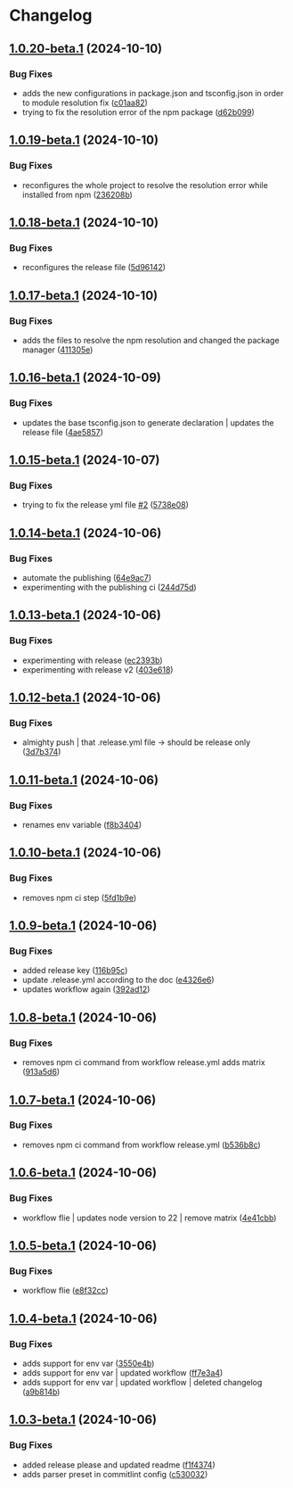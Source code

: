 # Changelog

## [1.0.20-beta.1](https://github.com/moeen-mahmud/react-native-floating-tab/compare/v1.0.19-beta.1...v1.0.20-beta.1) (2024-10-10)


### Bug Fixes

* adds the new configurations in package.json and tsconfig.json in order to module resolution fix ([c01aa82](https://github.com/moeen-mahmud/react-native-floating-tab/commit/c01aa82ac0942c3a098305387c74ba6b13cb7186))
* trying to fix the resolution error of the npm package ([d62b099](https://github.com/moeen-mahmud/react-native-floating-tab/commit/d62b099dcdd649488302e838a7a7b3d7e7ae0786))

## [1.0.19-beta.1](https://github.com/moeen-mahmud/react-native-floating-tab/compare/v1.0.18-beta.1...v1.0.19-beta.1) (2024-10-10)


### Bug Fixes

* reconfigures the whole project to resolve the resolution error while installed from npm ([236208b](https://github.com/moeen-mahmud/react-native-floating-tab/commit/236208bcd3028f8fb27633ae69998e0f2bbb81cd))

## [1.0.18-beta.1](https://github.com/moeen-mahmud/react-native-floating-tab/compare/v1.0.17-beta.1...v1.0.18-beta.1) (2024-10-10)


### Bug Fixes

* reconfigures the release file ([5d96142](https://github.com/moeen-mahmud/react-native-floating-tab/commit/5d961429671aea85a03a4aa39f107b0574c5205f))

## [1.0.17-beta.1](https://github.com/moeen-mahmud/react-native-floating-tab/compare/v1.0.16-beta.1...v1.0.17-beta.1) (2024-10-10)


### Bug Fixes

* adds the files to resolve the npm resolution and changed the package manager ([411305e](https://github.com/moeen-mahmud/react-native-floating-tab/commit/411305e2aa89b024d32954243ba5458ef6149250))

## [1.0.16-beta.1](https://github.com/moeen-mahmud/react-native-floating-tab/compare/v1.0.15-beta.1...v1.0.16-beta.1) (2024-10-09)


### Bug Fixes

* updates the base tsconfig.json to generate declaration | updates the release file ([4ae5857](https://github.com/moeen-mahmud/react-native-floating-tab/commit/4ae5857b6b260527333c0f3ca2802e22ac794cd9))

## [1.0.15-beta.1](https://github.com/moeen-mahmud/react-native-floating-tab/compare/v1.0.14-beta.1...v1.0.15-beta.1) (2024-10-07)


### Bug Fixes

* trying to fix the release yml file [#2](https://github.com/moeen-mahmud/react-native-floating-tab/issues/2) ([5738e08](https://github.com/moeen-mahmud/react-native-floating-tab/commit/5738e0891bb0112bfcb6de7f28b2852b7a4e2f47))

## [1.0.14-beta.1](https://github.com/moeen-mahmud/react-native-floating-tab/compare/v1.0.13-beta.1...v1.0.14-beta.1) (2024-10-06)


### Bug Fixes

* automate the publishing ([64e9ac7](https://github.com/moeen-mahmud/react-native-floating-tab/commit/64e9ac74db5d24eeda8539f009abb35937aea5a7))
* experimenting with the publishing ci ([244d75d](https://github.com/moeen-mahmud/react-native-floating-tab/commit/244d75dde216848e73b253923f32b6156e7d6370))

## [1.0.13-beta.1](https://github.com/moeen-mahmud/react-native-floating-tab/compare/v1.0.12-beta.1...v1.0.13-beta.1) (2024-10-06)


### Bug Fixes

* experimenting with release ([ec2393b](https://github.com/moeen-mahmud/react-native-floating-tab/commit/ec2393b12e8f8096253cf0f2f1505b55b0972d41))
* experimenting with release v2 ([403e618](https://github.com/moeen-mahmud/react-native-floating-tab/commit/403e618139e9e866ce1552b93fd4508a50eedaea))

## [1.0.12-beta.1](https://github.com/moeen-mahmud/react-native-floating-tab/compare/v1.0.11-beta.1...v1.0.12-beta.1) (2024-10-06)


### Bug Fixes

* almighty push | that .release.yml file -&gt; should be release only ([3d7b374](https://github.com/moeen-mahmud/react-native-floating-tab/commit/3d7b374a0287bba0567c0dd7e54379a774b4d1ac))

## [1.0.11-beta.1](https://github.com/moeen-mahmud/react-native-floating-tab/compare/v1.0.10-beta.1...v1.0.11-beta.1) (2024-10-06)


### Bug Fixes

* renames env variable ([f8b3404](https://github.com/moeen-mahmud/react-native-floating-tab/commit/f8b3404e4bec22907ad8efd2ff4f6c1b3b90f780))

## [1.0.10-beta.1](https://github.com/moeen-mahmud/react-native-floating-tab/compare/v1.0.9-beta.1...v1.0.10-beta.1) (2024-10-06)


### Bug Fixes

* removes npm ci step ([5fd1b9e](https://github.com/moeen-mahmud/react-native-floating-tab/commit/5fd1b9ef5fc504bbfc3d5409d915b4b8f2fea712))

## [1.0.9-beta.1](https://github.com/moeen-mahmud/react-native-floating-tab/compare/v1.0.8-beta.1...v1.0.9-beta.1) (2024-10-06)


### Bug Fixes

* added release key ([116b95c](https://github.com/moeen-mahmud/react-native-floating-tab/commit/116b95c551b3cfdd441faa7c3353e83be1af7220))
* update .release.yml according to the doc ([e4326e6](https://github.com/moeen-mahmud/react-native-floating-tab/commit/e4326e6d8a30367ef170463ce89783712247a74f))
* updates workflow again ([392ad12](https://github.com/moeen-mahmud/react-native-floating-tab/commit/392ad12f6b903359082a22fdd061c02dff4bee78))

## [1.0.8-beta.1](https://github.com/moeen-mahmud/react-native-floating-tab/compare/v1.0.7-beta.1...v1.0.8-beta.1) (2024-10-06)


### Bug Fixes

* removes npm ci command from workflow release.yml adds matrix ([913a5d6](https://github.com/moeen-mahmud/react-native-floating-tab/commit/913a5d68acea822071c04366465fd558b8898c19))

## [1.0.7-beta.1](https://github.com/moeen-mahmud/react-native-floating-tab/compare/v1.0.6-beta.1...v1.0.7-beta.1) (2024-10-06)


### Bug Fixes

* removes npm ci command from workflow release.yml ([b536b8c](https://github.com/moeen-mahmud/react-native-floating-tab/commit/b536b8c5c1e84e6deba481b93a733cfedf973843))

## [1.0.6-beta.1](https://github.com/moeen-mahmud/react-native-floating-tab/compare/v1.0.5-beta.1...v1.0.6-beta.1) (2024-10-06)


### Bug Fixes

* workflow flie | updates node version to 22 | remove matrix ([4e41cbb](https://github.com/moeen-mahmud/react-native-floating-tab/commit/4e41cbb46865c34fbf7cb52e44da260a216c748c))

## [1.0.5-beta.1](https://github.com/moeen-mahmud/react-native-floating-tab/compare/v1.0.4-beta.1...v1.0.5-beta.1) (2024-10-06)


### Bug Fixes

* workflow flie ([e8f32cc](https://github.com/moeen-mahmud/react-native-floating-tab/commit/e8f32ccba1c574be977f2e5eafdeac8e171b8027))

## [1.0.4-beta.1](https://github.com/moeen-mahmud/react-native-floating-tab/compare/v1.0.3-beta.1...v1.0.4-beta.1) (2024-10-06)


### Bug Fixes

* adds support for env var ([3550e4b](https://github.com/moeen-mahmud/react-native-floating-tab/commit/3550e4bfa97b4733054e46de69c5dcfdf18bf39f))
* adds support for env var | updated workflow ([ff7e3a4](https://github.com/moeen-mahmud/react-native-floating-tab/commit/ff7e3a42a98a8d40f774274d6a69c500de3fff08))
* adds support for env var | updated workflow | deleted changelog ([a9b814b](https://github.com/moeen-mahmud/react-native-floating-tab/commit/a9b814b675ffc9d8bd0f3fc2a65f06cfc1702329))

## [1.0.3-beta.1](https://github.com/moeen-mahmud/react-native-floating-tab/compare/v1.0.2-beta.1...v1.0.3-beta.1) (2024-10-06)


### Bug Fixes

* added release please and updated readme ([f1f4374](https://github.com/moeen-mahmud/react-native-floating-tab/commit/f1f43747fa00c41d64abadc6dddb54a8a933477b))
* adds parser preset in commitlint config ([c530032](https://github.com/moeen-mahmud/react-native-floating-tab/commit/c53003222220301342ca60671742d37423d69ddc))
